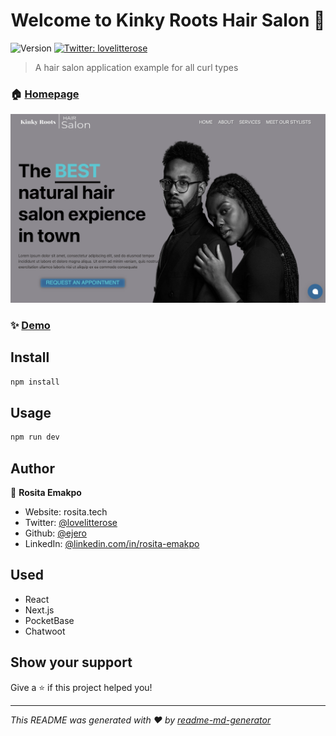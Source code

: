 <h1 align="center">Welcome to Kinky Roots Hair Salon 👋</h1>
<p>
  <img alt="Version" src="https://img.shields.io/badge/version-0.1.0-blue.svg?cacheSeconds=2592000" />
  <a href="https://twitter.com/lovelitterose" target="_blank">
    <img alt="Twitter: lovelitterose" src="https://img.shields.io/twitter/follow/lovelitterose.svg?style=social" />
  </a>
</p>

> A hair salon application example for all curl types

### 🏠 [Homepage](https://www.kinkyroots.hair/)
![alt hompage](/public/images/homepage.png)

### ✨ [Demo](https://www.kinkyroots.hair/)

## Install

```sh
npm install
```

## Usage

```sh
npm run dev
```

## Author

👤 **Rosita Emakpo**

* Website: rosita.tech
* Twitter: [@lovelitterose](https://twitter.com/lovelitterose)
* Github: [@ejero](https://github.com/ejero)
* LinkedIn: [@linkedin.com\/in\/rosita-emakpo](https://linkedin.com/in/linkedin.com\/in\/rosita-emakpo)

## Used
- React
- Next.js
- PocketBase
- Chatwoot

## Show your support

Give a ⭐️ if this project helped you!

***
_This README was generated with ❤️ by [readme-md-generator](https://github.com/kefranabg/readme-md-generator)_
